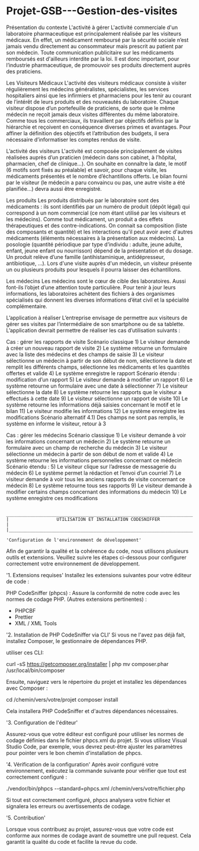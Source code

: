 # Projet-GSB---Gestion-des-visites

Présentation du contexte
L'activité à gérer
L'activité commerciale d'un laboratoire pharmaceutique est principalement réalisée par les visiteurs médicaux. En effet, un médicament remboursé par la sécurité sociale n’est jamais vendu directement au consommateur mais prescrit au patient par son médecin.
Toute communication publicitaire sur les médicaments remboursés est d'ailleurs interdite par la loi. Il est donc important, pour l’industrie pharmaceutique, de promouvoir ses produits directement auprès des praticiens.

Les Visiteurs Médicaux
L'activité des visiteurs médicaux consiste à visiter régulièrement les médecins généralistes, spécialistes, les services hospitaliers ainsi que les infirmiers et pharmaciens pour les tenir au courant de l’intérêt de leurs produits et des nouveautés du laboratoire.
Chaque visiteur dispose d’un portefeuille de praticiens, de sorte que le même médecin ne reçoit jamais deux visites différentes du même laboratoire.
Comme tous les commerciaux, ils travaillent par objectifs définis par la hiérarchie et reçoivent en conséquence diverses primes et avantages.
Pour affiner la définition des objectifs et l’attribution des budgets, il sera nécessaire d’informatiser les comptes rendus de visite.

L’activité des visiteurs
L'activité est composée principalement de visites réalisées auprès d’un praticien (médecin dans son cabinet, à l’hôpital, pharmacien, chef de clinique...). On souhaite en connaître la date, le motif (6 motifs sont fixés au préalable) et savoir, pour chaque visite, les médicaments présentés et le nombre d’échantillons offerts. Le bilan fourni par le visiteur (le médecin a paru convaincu ou pas, une autre visite a été planifiée...) devra aussi être enregistré.

Les produits
Les produits distribués par le laboratoire sont des médicaments : ils sont identifiés par un numéro de produit (dépôt légal) qui correspond à un nom commercial (ce nom étant utilisé par les visiteurs et les médecins).
Comme tout médicament, un produit a des effets thérapeutiques et des contre-indications.
On connait sa composition (liste des composants et quantité) et les interactions qu'il peut avoir avec d'autres médicaments (éléments nécessaires à la présentation aux médecins).
La posologie (quantité périodique par type d’individu : adulte, jeune adulte, enfant, jeune enfant ou nourrisson) dépend de la présentation et du dosage.
Un produit relève d’une famille (antihistaminique, antidépresseur, antibiotique, ...).
Lors d'une visite auprès d'un médecin, un visiteur présente un ou plusieurs produits pour lesquels il pourra laisser des échantillons.

Les médecins
Les médecins sont le cœur de cible des laboratoires. Aussi font-ils l’objet d’une attention toute particulière.
Pour tenir à jour leurs informations, les laboratoires achètent des fichiers à des organismes spécialisés qui donnent les diverses informations d’état civil et la spécialité complémentaire.

L’application à réaliser
L’entreprise envisage de permettre aux visiteurs de gérer ses visites par l’intermédiaire de son smartphone ou de sa tablette. L’application devrait permettre de réaliser les cas d’utilisation suivants :


Cas : gérer les rapports de visite
Scénario classique
        1) Le visiteur demande à créer un nouveau rapport de visite
        2) Le système retourne un formulaire avec la liste des médecins et des champs de saisie
        3) Le visiteur sélectionne un médecin à partir de son début de nom, sélectionne la date et remplit
        les différents champs, sélectionne les médicaments et les quantités offertes et valide
        4) Le système enregistre le rapport
        Scénario étendu : modification d’un rapport
        5) Le visiteur demande à modifier un rapport
        6) Le système retourne un formulaire avec une date à sélectionner
        7) Le visiteur sélectionne la date
        8) Le système retourne les rapports que le visiteur a effectués à cette date
        9) Le visiteur sélectionne un rapport de visite
        10) Le système retourne les informations déjà saisies concernant le motif et le bilan
        11) Le visiteur modifie les informations
        12) Le système enregistre les modifications
        Scénario alternatif
        4.1) Des champs ne sont pas remplis, le système en informe le visiteur, retour à 3

Cas : gérer les médecins
Scénario classique
    1) Le visiteur demande à voir les informations concernant un médecin
    2) Le système retourne un formulaire avec un champ de recherche du médecin
    3) Le visiteur sélectionne un médecin à partir de son début de nom et valide
    4) Le système retourne les informations personnelles concernant ce médecin
Scénario étendu :
    5) Le visiteur clique sur l’adresse de messagerie du médecin
    6) Le système permet la rédaction et l’envoi d’un courriel
    7) Le visiteur demande à voir tous les anciens rapports de visite concernant ce médecin
    8) Le système retourne tous ses rapports
    9) Le visiteur demande à modifier certains champs concernant des informations du médecin
    10) Le système enregistre ces modifications


     _________________________________________________________________________
    |                  UTILISATION ET INSTALLATION CODESNIFFER                |
    |_________________________________________________________________________|

    'Configuration de l'environnement de développement'
Afin de garantir la qualité et la cohérence du code, nous utilisons plusieurs outils et extensions. Veuillez suivre les étapes ci-dessous pour configurer correctement votre environnement de développement.

'1. Extensions requises'
Installez les extensions suivantes pour votre éditeur de code :

PHP CodeSniffer (phpcs) : Assure la conformité de notre code avec les normes de codage PHP.
(Autres extensions pertinentes) : 
- PHPCBF
- Prettier
- XML / XML Tools

'2. Installation de PHP CodeSniffer via CLI'
Si vous ne l'avez pas déjà fait, installez Composer, le gestionnaire de dépendances PHP.

utiliser ces CLI:

curl -sS https://getcomposer.org/installer | php
mv composer.phar /usr/local/bin/composer

Ensuite, naviguez vers le répertoire du projet et installez les dépendances avec Composer :

cd /chemin/vers/votre/projet
composer install

Cela installera PHP CodeSniffer et d'autres dépendances nécessaires.

'3. Configuration de l'éditeur'

Assurez-vous que votre éditeur est configuré pour utiliser les normes de codage définies dans le fichier phpcs.xml du projet. Si vous utilisez Visual Studio Code, par exemple, vous devrez peut-être ajuster les paramètres pour pointer vers le bon chemin d'installation de phpcs.

'4. Vérification de la configuration'
Après avoir configuré votre environnement, exécutez la commande suivante pour vérifier que tout est correctement configuré :

./vendor/bin/phpcs --standard=phpcs.xml /chemin/vers/votre/fichier.php

Si tout est correctement configuré, phpcs analysera votre fichier et signalera les erreurs ou avertissements de codage.

'5. Contribution'

Lorsque vous contribuez au projet, assurez-vous que votre code est conforme aux normes de codage avant de soumettre une pull request. Cela garantit la qualité du code et facilite la revue du code.

